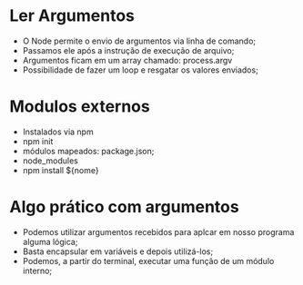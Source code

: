 # Ler Argumentos

- O Node permite o envio de argumentos via linha de comando;
- Passamos ele após a instrução de execução de arquivo;
- Argumentos ficam em um array chamado: process.argv
- Possibilidade de fazer um loop e resgatar os valores enviados;

# Modulos externos

- Instalados via npm
- npm init
- módulos mapeados: package.json;
- node_modules
- npm install ${nome}

# Algo prático com argumentos

- Podemos utilizar argumentos recebidos para aplcar em nosso programa alguma lógica;
- Basta encapsular em variáveis e depois utilizá-los;
- Podemos, a partir do terminal, executar uma função de um módulo interno;
